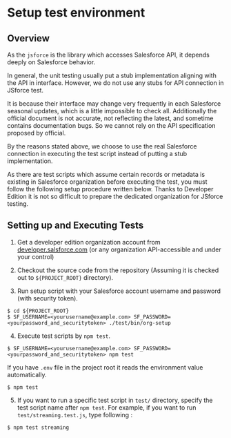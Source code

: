 # Setup test environment

## Overview

As the `jsforce` is the library which accesses Salesforce API, it depends deeply on Salesforce behavior.

In general, the unit testing usually put a stub implementation aligning with the API in interface.
However, we do not use any stubs for API connection in JSforce test.

It is because their interface may change very frequently in each Salesforce seasonal updates, which is a little impossible to check all.
Additionally the official document is not accurate, not reflecting the latest, and sometime contains documentation bugs.
So we cannot rely on the API specification proposed by official.

By the reasons stated above, we choose to use the real Salesforce connection in executing the test script instead of putting a stub implementation.

As there are test scripts which assume certain records or metadata is existing in Salesforce organization before executing the test, you must follow the following setup procedure written below.
Thanks to Developer Edition it is not so difficult to prepare the dedicated organization for JSforce testing.

## Setting up and Executing Tests

1. Get a developer edition organization account from [developer.salsforce.com](http://developer.salesforce.com) (or any organization API-accessible and under your control)

2. Checkout the source code from the repository (Assuming it is checked out to `${PROJECT_ROOT}` directory).

3. Run setup script with your Salesforce account username and password (with security token).

```
$ cd ${PROJECT_ROOT}
$ SF_USERNAME=<yourusername@example.com> SF_PASSWORD=<yourpassword_and_securitytoken> ./test/bin/org-setup
```

4. Execute test scripts by `npm test`.

```
$ SF_USERNAME=<yourusername@example.com> SF_PASSWORD=<yourpassword_and_securitytoken> npm test
```

If you have `.env` file in the project root it reads the environment value automatically.

```
$ npm test
```

5. If you want to run a specific test script in `test/` directory, specify the test script name after `npm test`.
For example, if you want to run `test/streaming.test.js`, type following :

```
$ npm test streaming
```
